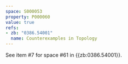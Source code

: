 ```yaml
---
space: S000053
property: P000060
value: true
refs:
- zb: "0386.54001"
  name: Counterexamples in Topology
---
```


See item #7 for space #61 in {{zb:0386.54001}}.
